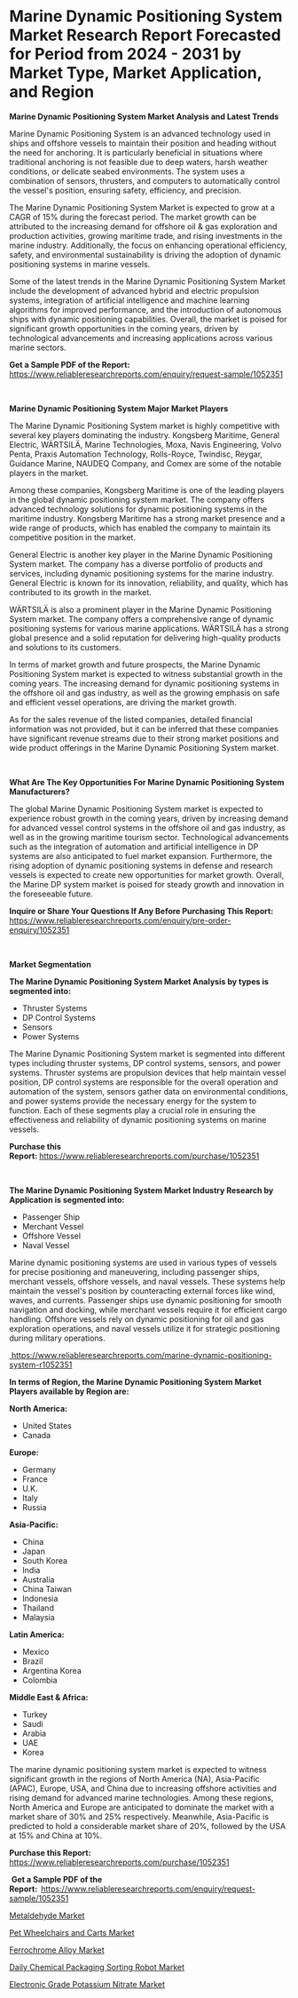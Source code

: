 <p><h1>Marine Dynamic Positioning System Market Research Report Forecasted for Period from 2024 -  2031 by Market Type, Market Application, and Region</h1></p><p><strong>Marine Dynamic Positioning System Market Analysis and Latest Trends</strong></p>
<p><p>Marine Dynamic Positioning System is an advanced technology used in ships and offshore vessels to maintain their position and heading without the need for anchoring. It is particularly beneficial in situations where traditional anchoring is not feasible due to deep waters, harsh weather conditions, or delicate seabed environments. The system uses a combination of sensors, thrusters, and computers to automatically control the vessel's position, ensuring safety, efficiency, and precision.</p><p>The Marine Dynamic Positioning System Market is expected to grow at a CAGR of 15% during the forecast period. The market growth can be attributed to the increasing demand for offshore oil & gas exploration and production activities, growing maritime trade, and rising investments in the marine industry. Additionally, the focus on enhancing operational efficiency, safety, and environmental sustainability is driving the adoption of dynamic positioning systems in marine vessels.</p><p>Some of the latest trends in the Marine Dynamic Positioning System Market include the development of advanced hybrid and electric propulsion systems, integration of artificial intelligence and machine learning algorithms for improved performance, and the introduction of autonomous ships with dynamic positioning capabilities. Overall, the market is poised for significant growth opportunities in the coming years, driven by technological advancements and increasing applications across various marine sectors.</p></p>
<p><strong>Get a Sample PDF of the Report:&nbsp;</strong> <a href="https://www.reliableresearchreports.com/enquiry/request-sample/1052351">https://www.reliableresearchreports.com/enquiry/request-sample/1052351</a></p>
<p>&nbsp;</p>
<p><strong>Marine Dynamic Positioning System Major Market Players</strong></p>
<p><p>The Marine Dynamic Positioning System market is highly competitive with several key players dominating the industry. Kongsberg Maritime, General Electric, WÄRTSILÄ, Marine Technologies, Moxa, Navis Engineering, Volvo Penta, Praxis Automation Technology, Rolls-Royce, Twindisc, Reygar, Guidance Marine, NAUDEQ Company, and Comex are some of the notable players in the market.</p><p>Among these companies, Kongsberg Maritime is one of the leading players in the global dynamic positioning system market. The company offers advanced technology solutions for dynamic positioning systems in the maritime industry. Kongsberg Maritime has a strong market presence and a wide range of products, which has enabled the company to maintain its competitive position in the market. </p><p>General Electric is another key player in the Marine Dynamic Positioning System market. The company has a diverse portfolio of products and services, including dynamic positioning systems for the marine industry. General Electric is known for its innovation, reliability, and quality, which has contributed to its growth in the market.</p><p>WÄRTSILÄ is also a prominent player in the Marine Dynamic Positioning System market. The company offers a comprehensive range of dynamic positioning systems for various marine applications. WÄRTSILÄ has a strong global presence and a solid reputation for delivering high-quality products and solutions to its customers.</p><p>In terms of market growth and future prospects, the Marine Dynamic Positioning System market is expected to witness substantial growth in the coming years. The increasing demand for dynamic positioning systems in the offshore oil and gas industry, as well as the growing emphasis on safe and efficient vessel operations, are driving the market growth. </p><p>As for the sales revenue of the listed companies, detailed financial information was not provided, but it can be inferred that these companies have significant revenue streams due to their strong market positions and wide product offerings in the Marine Dynamic Positioning System market.</p></p>
<p>&nbsp;</p>
<p><strong>What Are The Key Opportunities For Marine Dynamic Positioning System Manufacturers?</strong></p>
<p><p>The global Marine Dynamic Positioning System market is expected to experience robust growth in the coming years, driven by increasing demand for advanced vessel control systems in the offshore oil and gas industry, as well as in the growing maritime tourism sector. Technological advancements such as the integration of automation and artificial intelligence in DP systems are also anticipated to fuel market expansion. Furthermore, the rising adoption of dynamic positioning systems in defense and research vessels is expected to create new opportunities for market growth. Overall, the Marine DP system market is poised for steady growth and innovation in the foreseeable future.</p></p>
<p><strong>Inquire or Share Your Questions If Any Before Purchasing This Report:</strong> <a href="https://www.reliableresearchreports.com/enquiry/pre-order-enquiry/1052351">https://www.reliableresearchreports.com/enquiry/pre-order-enquiry/1052351</a></p>
<p>&nbsp;</p>
<p><strong>Market Segmentation</strong></p>
<p><strong>The Marine Dynamic Positioning System Market Analysis by types is segmented into:</strong></p>
<p><ul><li>Thruster Systems</li><li>DP Control Systems</li><li>Sensors</li><li>Power Systems</li></ul></p>
<p><p>The Marine Dynamic Positioning System market is segmented into different types including thruster systems, DP control systems, sensors, and power systems. Thruster systems are propulsion devices that help maintain vessel position, DP control systems are responsible for the overall operation and automation of the system, sensors gather data on environmental conditions, and power systems provide the necessary energy for the system to function. Each of these segments play a crucial role in ensuring the effectiveness and reliability of dynamic positioning systems on marine vessels.</p></p>
<p><strong>Purchase this Report:&nbsp;</strong><a href="https://www.reliableresearchreports.com/purchase/1052351">https://www.reliableresearchreports.com/purchase/1052351</a></p>
<p>&nbsp;</p>
<p><strong>The Marine Dynamic Positioning System Market Industry Research by Application is segmented into:</strong></p>
<p><ul><li>Passenger Ship</li><li>Merchant Vessel</li><li>Offshore Vessel</li><li>Naval Vessel</li></ul></p>
<p><p>Marine dynamic positioning systems are used in various types of vessels for precise positioning and maneuvering, including passenger ships, merchant vessels, offshore vessels, and naval vessels. These systems help maintain the vessel's position by counteracting external forces like wind, waves, and currents. Passenger ships use dynamic positioning for smooth navigation and docking, while merchant vessels require it for efficient cargo handling. Offshore vessels rely on dynamic positioning for oil and gas exploration operations, and naval vessels utilize it for strategic positioning during military operations.</p></p>
<p><a href="https://www.reliableresearchreports.com/marine-dynamic-positioning-system-r1052351">&nbsp;https://www.reliableresearchreports.com/marine-dynamic-positioning-system-r1052351</a></p>
<p><strong>In terms of Region, the Marine Dynamic Positioning System Market Players available by Region are:</strong></p>
<p>
    <p> <strong> North America: </strong>
        <ul>
            <li>United States</li>
            <li>Canada</li>
        </ul>
        </p> 
    <p> <strong> Europe: </strong>
        <ul>
            <li>Germany</li>
            <li>France</li>
            <li>U.K.</li>
            <li>Italy</li>
            <li>Russia</li>
        </ul>
        </p> 
    <p> <strong> Asia-Pacific: </strong>
        <ul>
            <li>China</li>
            <li>Japan</li>
            <li>South Korea</li>
            <li>India</li>
            <li>Australia</li>
            <li>China Taiwan</li>
            <li>Indonesia</li>
            <li>Thailand</li>
            <li>Malaysia</li>
        </ul>
        </p> 
    <p> <strong> Latin America: </strong>
        <ul>
            <li>Mexico</li>
            <li>Brazil</li>
            <li>Argentina Korea</li>
            <li>Colombia</li>
        </ul>
        </p> 
    <p> <strong> Middle East & Africa: </strong>
        <ul>
            <li>Turkey</li>
            <li>Saudi</li>
            <li>Arabia</li>
            <li>UAE</li>
            <li>Korea</li>
        </ul>
    </p>
    </p>
<p><p>The marine dynamic positioning system market is expected to witness significant growth in the regions of North America (NA), Asia-Pacific (APAC), Europe, USA, and China due to increasing offshore activities and rising demand for advanced marine technologies. Among these regions, North America and Europe are anticipated to dominate the market with a market share of 30% and 25% respectively. Meanwhile, Asia-Pacific is predicted to hold a considerable market share of 20%, followed by the USA at 15% and China at 10%.</p></p>
<p><strong>Purchase this Report: </strong><a href="https://www.reliableresearchreports.com/purchase/1052351">https://www.reliableresearchreports.com/purchase/1052351</a></p>
<p>&nbsp;<strong>Get a Sample PDF of the Report:&nbsp;&nbsp;</strong><a href="https://www.reliableresearchreports.com/enquiry/request-sample/1052351">https://www.reliableresearchreports.com/enquiry/request-sample/1052351</a></p>
<p><strong></strong></p>
<p><p><a href="https://www.linkedin.com/pulse/metaldehyde-industry-analysis-report-its-market-size-42qec?trackingId=ffjAhNCMXfebwvUmPcJWDQ%3D%3D">Metaldehyde Market</a></p><p><a href="https://github.com/Sherrillcrooksxa8i18ucf2m/Market-Research-Report-List-3/blob/main/pet-wheelchairs-and-carts-market.md">Pet Wheelchairs and Carts Market</a></p><p><a href="https://www.linkedin.com/pulse/exploring-ferrochrome-alloy-market-dynamics-global-vnszc?trackingId=B86OmKzkuIuQp1aO%2F69WCQ%3D%3D">Ferrochrome Alloy Market</a></p><p><a href="https://github.com/AlysaLedner2023/Market-Research-Report-List-2/blob/main/daily-chemical-packaging-sorting-robot-market.md">Daily Chemical Packaging Sorting Robot Market</a></p><p><a href="https://issuu.com/reportprime-2/docs/electronic-grade-potassium-nitrate-market-size-203">Electronic Grade Potassium Nitrate Market</a></p></p>